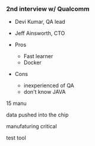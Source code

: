 ### 2nd interview w/ Qualcomm

* Devi Kumar, QA lead
* Jeff Ainsworth, CTO

* Pros
    - Fast learner
    - Docker

* Cons
    - inexperienced of QA 
    - don't know JAVA


15 manu

data pushed into the chip

manufaturing critical 

test tool 

